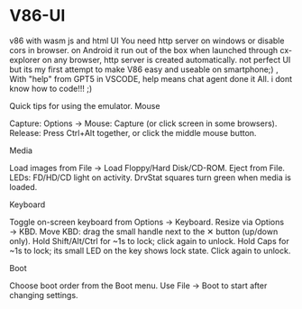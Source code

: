# V86-UI
v86 with wasm js and html UI
You need http server on windows or disable cors in browser. on Android it run out of the box when launched through cx-explorer on any browser, http server is created automatically. not perfect UI but its my first attempt to make V86 easy and useable on smartphone;) ,
With "help" from GPT5 in VSCODE, 
help means chat agent done it All.
i dont know how to code!!! ;)

Quick tips for using the emulator.
Mouse

Capture: Options → Mouse: Capture (or click screen in some browsers).
    Release: Press Ctrl+Alt together, or click the middle mouse button.

Media

Load images from File → Load Floppy/Hard Disk/CD-ROM. Eject from File.
    LEDs: FD/HD/CD light on activity. DrvStat squares turn green when media is loaded.

Keyboard

Toggle on-screen keyboard from Options → Keyboard.
    Resize via Options → KBD.
    Move KBD: drag the small handle next to the ✕ button (up/down only).
    Hold Shift/Alt/Ctrl for ~1s to lock; click again to unlock.
    Hold Caps for ~1s to lock; its small LED on the key shows lock state. Click again to unlock.

Boot

Choose boot order from the Boot menu. Use File → Boot to start after changing settings.

